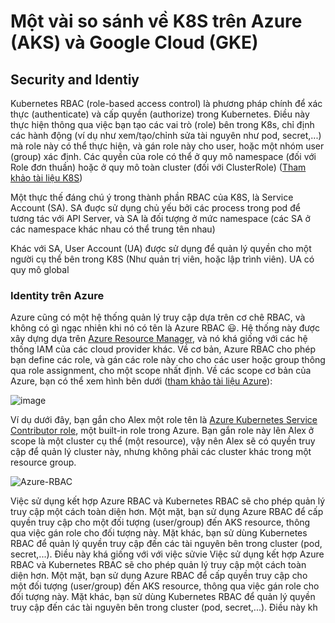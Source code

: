 # Một vài so sánh về K8S trên Azure (AKS) và Google Cloud (GKE)

## Security and Identiy

Kubernetes RBAC (role-based access control) là phương pháp chính để xác thực (authenticate) và cấp quyền (authorize) trong Kubernetes. Điều này thực hiện thông qua việc bạn tạo các vai trò (role) bên trong K8s, chỉ định các hành động (ví dụ như xem/tạo/chỉnh sửa tài nguyên như pod, secret,...) mà role này có thể thực hiện, và gán role này cho user, hoặc một nhóm user (group) xác định. Các quyền của role có thể ở quy mô namespace (đối với Role đơn thuần) hoặc ở quy mô toàn cluster (đối với ClusterRole) ([Tham khảo tài liệu K8S](https://kubernetes.io/docs/reference/access-authn-authz/rbac/#role-and-clusterrole))

Một thực thế đáng chú ý trong thành phần RBAC của K8S, là Service Account (SA). SA đuợc sử dụng chủ yếu bởi các process trong pod để tương tác với API Server, và SA là đối tượng ở mức namespace (các SA ở các namespace khác nhau có thể trung tên nhau)

Khác với SA, User Account (UA) được sử dụng để quản lý quyền cho một người cụ thể bên trong K8S (Như quản trị viên, hoặc lập trình viên). UA có quy mô global

### Identity trên Azure

Azure cũng có một hệ thống quản lý truy cập dựa trên cơ chê RBAC, và không có gì ngạc nhiên khi nó có tên là Azure RBAC :smiley:. Hệ thống này được xây dựng dựa trên [Azure Resource Manager](https://learn.microsoft.com/en-us/azure/azure-resource-manager/management/overview), và nó khá giống với các hệ thống IAM của các cloud provider khác. Về cơ bản, Azure RBAC cho phép bạn define các role, và gán các role này cho cho các user hoặc group thông qua role assignment, cho một scope nhất định. Về các scope cơ bản của Azure, bạn có thể xem hình bên dưới ([tham khảo tài liệu Azure](https://learn.microsoft.com/en-us/azure/azure-resource-manager/management/overview#understand-scope)):

![image](https://user-images.githubusercontent.com/49013652/227781999-82c4cc6d-e47c-4530-ab1e-d39d424fb2b4.png)

Ví dụ dưới đây, bạn gắn cho Alex một role tên là [Azure Kubernetes Service Contributor role](https://learn.microsoft.com/en-us/azure/role-based-access-control/built-in-roles#azure-kubernetes-service-contributor-role), một built-in role trong Azure. Bạn gắn role này lên Alex ở scope là một cluster cụ thể (một resource), vậy nên Alex sẽ có quyền truy cập để quản lý cluster này, nhưng không phải các cluster khác trong một resource group.

![Azure-RBAC](https://user-images.githubusercontent.com/49013652/227784387-8dce8988-15e3-43d9-8230-be05cb2f10b7.png)

Việc sử dụng kết hợp Azure RBAC và Kubernetes RBAC sẽ cho phép quản lý truy cập một cách toàn diện hơn. Một mặt, bạn sử dụng Azure RBAC để cấp quyền truy cập cho một đối tượng (user/group) đến AKS resource, thông qua việc gán role cho đối tượng này. Mặt khác, bạn sử dùng Kubernetes RBAC để quản lý quyền truy cập đến các tài nguyên bên trong cluster (pod, secret,...). Điều này khá giống với 
với việc sửvie
Việc sử dụng kết hợp Azure RBAC và Kubernetes RBAC sẽ cho phép quản lý truy cập một cách toàn diện hơn. Một mặt, bạn sử dụng Azure RBAC để cấp quyền truy cập cho một đối tượng (user/group) đến AKS resource, thông qua việc gán role cho đối tượng này. Mặt khác, bạn sử dùng Kubernetes RBAC để quản lý quyền truy cập đến các tài nguyên bên trong cluster (pod, secret,...). Điều này kh

